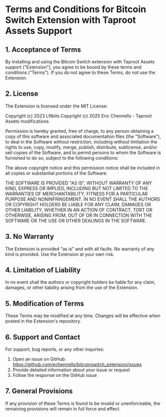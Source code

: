 # Terms and Conditions for Bitcoin Switch Extension with Taproot Assets Support

## 1. Acceptance of Terms

By installing and using the Bitcoin Switch extension with Taproot Assets support ("Extension"), you agree to be bound by these terms and conditions ("Terms"). If you do not agree to these Terms, do not use the Extension.

## 2. License

The Extension is licensed under the MIT License:

Copyright (c) 2023 LNbits
Copyright (c) 2025 Eric Chennells - Taproot Assets modifications

Permission is hereby granted, free of charge, to any person obtaining a copy of this software and associated documentation files (the "Software"), to deal in the Software without restriction, including without limitation the rights to use, copy, modify, merge, publish, distribute, sublicense, and/or sell copies of the Software, and to permit persons to whom the Software is furnished to do so, subject to the following conditions:

The above copyright notice and this permission notice shall be included in all copies or substantial portions of the Software.

THE SOFTWARE IS PROVIDED "AS IS", WITHOUT WARRANTY OF ANY KIND, EXPRESS OR IMPLIED, INCLUDING BUT NOT LIMITED TO THE WARRANTIES OF MERCHANTABILITY, FITNESS FOR A PARTICULAR PURPOSE AND NONINFRINGEMENT. IN NO EVENT SHALL THE AUTHORS OR COPYRIGHT HOLDERS BE LIABLE FOR ANY CLAIM, DAMAGES OR OTHER LIABILITY, WHETHER IN AN ACTION OF CONTRACT, TORT OR OTHERWISE, ARISING FROM, OUT OF OR IN CONNECTION WITH THE SOFTWARE OR THE USE OR OTHER DEALINGS IN THE SOFTWARE.

## 3. No Warranty

The Extension is provided "as is" and with all faults. No warranty of any kind is provided. Use the Extension at your own risk.

## 4. Limitation of Liability

In no event shall the authors or copyright holders be liable for any claim, damages, or other liability arising from the use of the Extension.

## 5. Modification of Terms

These Terms may be modified at any time. Changes will be effective when posted in the Extension's repository.

## 6. Support and Contact

For support, bug reports, or any other inquiries:
1. Open an issue on GitHub: https://github.com/echennells/bitcoinswitch_extension/issues
2. Provide detailed information about your issue or request
3. Follow the response on the GitHub issue

## 7. General Provisions

If any provision of these Terms is found to be invalid or unenforceable, the remaining provisions will remain in full force and effect.
